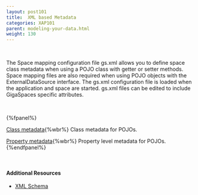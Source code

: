 ```yaml
---
layout: post101
title:  XML based Metadata
categories: XAP101
parent: modeling-your-data.html
weight: 130
---
```


<br>

The Space mapping configuration file gs.xml allows you to define space class metadata when using a POJO class with getter or setter methods. Space mapping files are also required when using POJO objects with the ExternalDataSource interface. The gs.xml configuration file is loaded when the application and space are started. gs.xml files can be edited to include GigaSpaces specific attributes.

<br>


{%fpanel%}

[Class metadata](./pojo-xml-metadata-class.html){%wbr%}
Class metadata for POJOs.


[Property metadata](./pojo-xml-metadata-attribute.html){%wbr%}
Property level metadata for POJOs.
{%endfpanel%}

<br>

#### Additional Resources

- [XML Schema](/api_documentation/xap-{%currentversion%}.html)



